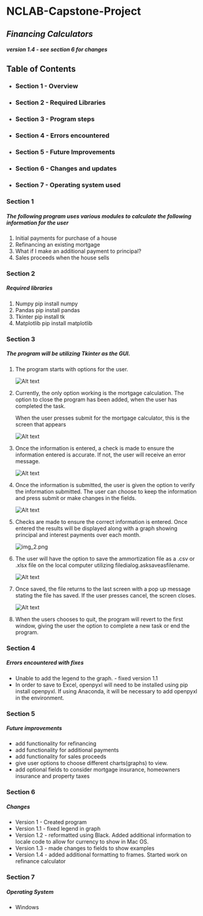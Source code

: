 # NCLAB-Capstone-Project

## _Financing Calculators_

#####  _version 1.4 - see section 6 for changes_

## Table of Contents

- ### Section 1 - Overview
- ### Section 2 - Required Libraries
- ### Section 3 - Program steps
- ### Section 4 - Errors encountered
- ### Section 5 - Future Improvements
- ### Section 6 - Changes and updates
- ### Section 7 - Operating system used

### Section 1

##### The following program uses various modules to calculate the following information for the user

1. Initial payments for purchase of a house
2. Refinancing an existing mortgage
3. What if I make an additional payment to principal?
4. Sales proceeds when the house sells

### Section 2

##### Required libraries

1. Numpy  pip install numpy
2. Pandas pip install pandas
3. Tkinter pip install tk
4. Matplotlib pip install matplotlib


### Section 3    

##### The program will be utilizing Tkinter as the GUI.

1. The program starts with options for the user.

    ![Alt text](image.png)

2. Currently, the only option working is the mortgage calculation.
   The option to close the program has been added, when the user has completed the task.

   When the user presses submit for the mortgage calculator, this is the screen that appears

   ![Alt text](image-7.png)

  

3. Once the information is entered, a check is made to ensure 
   the information entered is accurate.
   If not, the user will receive an error message.

   ![Alt text](image-3.png)

4. Once the information is submitted, the user is given the option to verify the information submitted.
   The user can choose to keep the information and press submit or make changes in the fields.

   ![Alt text](image-4.png)

5. Checks are made to ensure the correct information is entered.  Once entered the results
   will be displayed along with a graph showing principal and interest payments over each month.  


   ![img_2.png](img_2.png)

6. The user will have the option to save the ammortization file as a .csv  or .xlsx file on the local computer
   utilizing filedialog.asksaveasfilename.

   ![Alt text](image-5.png)

7. Once saved, the file returns to the last screen with a pop up message stating the file has saved.  If the user
   presses cancel, the screen closes.

   ![Alt text](image-6.png)

8. When the users chooses to quit, the program will revert to the first window, giving the user the option to 
   complete a new task or end the program.

### Section 4

##### Errors encountered with fixes

- Unable to add the legend to the graph. - fixed version 1.1
- In order to save to Excel, openpyxl will need to be installed using pip install openpyxl.
   If using Anaconda, it will be necessary to add openpyxl in the environment.    

### Section 5

##### Future improvements

- add functionality for refinancing
- add functionality for additional payments
- add functionality for sales proceeds
- give user options to choose different charts(graphs) to view.
- add optional fields to consider mortgage insurance, homeowners insurance
   and property taxes

### Section 6

##### Changes

- Version 1 - Created program
- Version 1.1 - fixed legend in graph
- Version 1.2 - reformatted using Black.  Added additional information to locale code to 
        allow for currency to show in Mac OS.
- Version 1.3 - made changes to fields to show examples
- Version 1.4 - added additional formatting to frames.  Started work on refinance calculator

### Section 7

##### Operating System

- Windows







